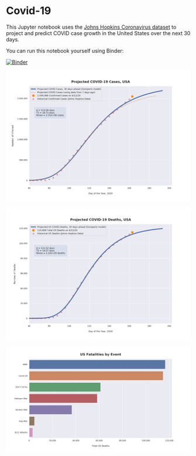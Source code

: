 # Covid-19

This Jupyter notebook uses the [Johns Hopkins Coronavirus dataset](https://github.com/CSSEGISandData/COVID-19/blob/master/README.md) to project and predict COVID case growth in the United States over the next 30 days.

You can run this notebook yourself using Binder:

[![Binder](https://mybinder.org/badge_logo.svg)](https://mybinder.org/v2/gh/bws428/covid-19/master?filepath=covid-projections.nbconvert.ipynb)

![Projected Cases plot](https://raw.githubusercontent.com/bws428/covid-19/master/charts/covid-6.12.20.png)

![Projected Deaths plot](https://raw.githubusercontent.com/bws428/covid-19/master/charts/covid-deaths-6.12.20.png)

![Casualties plot](https://raw.githubusercontent.com/bws428/covid-19/master/charts/casualties.png)

